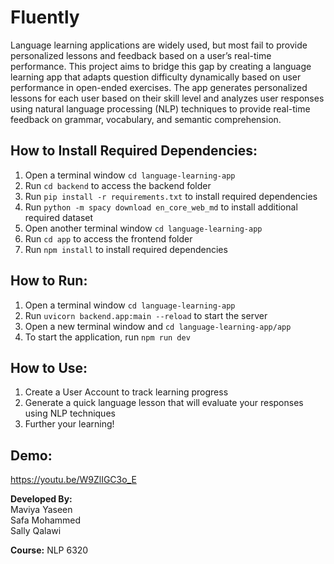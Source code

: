 # Fluently 
Language learning applications are widely used, but most fail to provide personalized lessons and feedback based on a user’s real-time performance. This project aims to bridge this gap by creating a language learning app that adapts question difficulty dynamically based on user performance in open-ended exercises. The app generates personalized lessons for each user based on their skill level and analyzes user responses using natural language processing (NLP) techniques to provide real-time feedback on grammar, vocabulary, and semantic comprehension.

## How to Install Required Dependencies:
1. Open a terminal window `cd language-learning-app`
2. Run  `cd backend` to access the backend folder
3. Run  `pip install -r requirements.txt` to install required dependencies
4. Run `python -m spacy download en_core_web_md` to install additional required dataset
5. Open another terminal window `cd language-learning-app`
6. Run  `cd app` to access the frontend folder
7. Run  `npm install` to install required dependencies


## How to Run:
1. Open a terminal window `cd language-learning-app`
2. Run `uvicorn backend.app:main --reload` to start the server
3. Open a new terminal window and `cd language-learning-app/app`
4. To start the application, run `npm run dev`

## How to Use:
1. Create a User Account to track learning progress
2. Generate a quick language lesson that will evaluate your responses using NLP techniques 
3. Further your learning!

## Demo: 
https://youtu.be/W9ZlIGC3o_E
   
**Developed By:**  
Maviya Yaseen  
Safa Mohammed  
Sally Qalawi  
  
**Course:** NLP 6320
